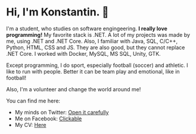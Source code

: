 # Hi, I'm Konstantin. 👋

I'm a student, who studies on software engingeering. **I really love programming!** My favorite stack is .NET. A lot of my projects was made by me, using .NET and .NET Core.
Also, I familiar with Java, SQL, C/C++, Python, HTML, CSS and JS. They are also good, but they cannot replace .NET Core. 
I worked with Docker, MySQL, MS SQL, Unity, GTK. 

Except programming, I do sport, especially football (soccer) and athletic. I like to run with people. Better it can be team play and emotional, like in football!

Also, I'm a volunteer and change the world around me!

You can find me here:

- My minds on Twitter: [Open it carefully](https://twitter.com/hunter_programm)
- Me on Facebook: [Clickable](https://www.facebook.com/people/Konstantin-Sharykin/100010356492384)
- My CV: [Here](https://github.com/hunterlan/hunterlan/blob/master/MyCV.pdf)
